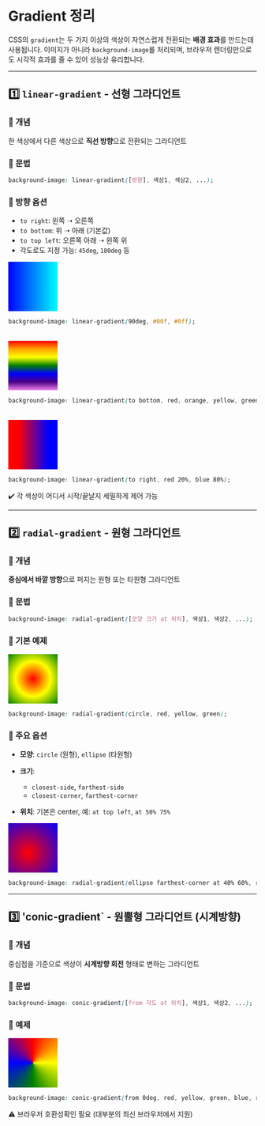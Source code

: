 # Gradient 정리
CSS의 `gradient`는 두 가지 이상의 색상이 자연스럽게 전환되는 **배경 효과**를 만드는데 사용됩니다. 이미지가 아니라 `background-image`롤 처리되며, 브라우저 렌더링만으로도 시각적 효과를 줄 수 있어 성능상 유리합니다.

---

## 1️⃣ `linear-gradient` - 선형 그라디언트
### 🔹 개념
한 색상에서 다른 색상으로 **직선 방향**으로 전환되는 그라디언트

### 🔹 문법
```css
background-image: linear-gradient([방향], 색상1, 색상2, ...);
```

### 🔹 방향 옵션
- `to right`: 왼쪽 ➝ 오른쪽
- `to bottom`: 위 ➝ 아래 (기본값)
- `to top left`: 오른쪽 아래 ➝ 왼쪽 위
- 각도로도 지정 가능: `45deg`, `180deg` 등

<div style="background-image: linear-gradient(90deg, #00f, #0ff); width: 100px; height: 100px;">
</div>

```css
background-image: linear-gradient(90deg, #00f, #0ff);
```
<br>

<div style="background-image: linear-gradient(to bottom, red, orange, yellow, green, blue, indigo, violet);
 width: 100px; height: 100px;">
</div>

```css
background-image: linear-gradient(to bottom, red, orange, yellow, green, blue, indigo, violet);
```

<br>

<div style="background-image: linear-gradient(to right, red 20%, blue 80%); width: 100px; height: 100px;">
</div>

```css
background-image: linear-gradient(to right, red 20%, blue 80%);
```

✔️ 각 색상이 어디서 시작/끝날지 세밀하게 제어 가능

---

## 2️⃣ `radial-gradient` - 원형 그라디언트
### 🔹 개념
**중심에서 바깥 방향**으로 퍼지는 원형 또는 타원형 그라디언트

### 🔹 문법
```css
background-image: radial-gradient([모양 크기 at 위치], 색상1, 색상2, ...);
```

### 🔹 기본 예제
<div style="background-image: radial-gradient(circle, red, yellow, green);
 width: 100px; height: 100px;">
</div>

```css
background-image: radial-gradient(circle, red, yellow, green);
```

### 🔹 주요 옵션
- **모양**: `circle` (원형), `ellipse` (타원형)

- **크기**:
	- `closest-side`, `farthest-side`
	- `closest-corner`, `farthest-corner`

- **위치**: 기본은 center, 예: `at top left`, `at 50% 75%`


<div style="background-image: radial-gradient(ellipse farthest-corner at 40% 60%, red, blue);
 width: 100px; height: 100px;">
</div>

```css
background-image: radial-gradient(ellipse farthest-corner at 40% 60%, red, blue);
```

---

## 3️⃣ 'conic-gradient` - 원뿔형 그라디언트 (시계방향)
### 🔹 개념
중심점을 기준으로 색상이 **시계방향 회전** 형태로 변하는 그라디언트

### 🔹 문법
```css
background-image: conic-gradient([from 각도 at 위치], 색상1, 색상2, ...);
```

### 🔹 예제
<div style="background-image: conic-gradient(from 0deg, red, yellow, green, blue, red);
 width: 100px; height: 100px;">
</div>

```css
background-image: conic-gradient(from 0deg, red, yellow, green, blue, red);
```
⚠️ 브라우저 호환성확인 필요 (대부분의 최신 브라우저에서 지원)